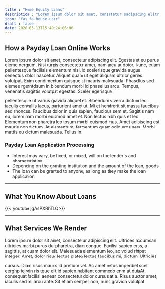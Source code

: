 ```yaml
---
title : "Home Equity Loans"
description : "Lorem ipsum dolor sit amet, consetetur sadipscing elitr, sed diam nonumy eirmod"
icon: "fas fa-house-user"
draft : false
date: 2020-03-13T15:40:24+06:00
---
```


## How a Payday Loan Online Works
Lorem ipsum dolor sit amet, consectetur adipiscing elit. Egestas at eu purus eleme nergtum. Nisl turpis consectetur amet, nam arcu at dolor. Nunc, etiam pellentesque facilisis elementum nisl. Id scelerisque gravida augue senectus dolor nascetur. Aliquet quam ut eget aliquam ultricr geries volutpat. Enim condimentum quisque at mauris malesuada. Phasellus sed elemee rgerntdsum in bibendum morbi id phasellus arcu. Tempus, venenatis sagittis volutpat egestas. Sceler egerisque 

pellentesque ut varius gravida aliquet et. Bibendum viverra dictum leo iaculis convallis lacus, parturient amet ut. Mi et hendrerit sit massa faucibus sed rhoncus. Faucibus dolor in quis sapien, faucibus sem et. Sagittis nam eu, lorem nam morbi euismod amet et. Non lectus nibh quis et leo 
Elementum non pharetra leo ipsum morbi euismod mus. Amet adipiscing est mauris non dictum. At elementum, fermentum quam odio eros sem. Morbi mattis eu dictum malesuada. Tellus in.

### Payday Loan Application Processing

* Interest may vary, be fixed, or mixed, will on the lender's and characteristics
* Depending on the granting institution and the amount of the loan, goods
* The loan can be granted to anyone, as long as they make the loan application

<hr>

## What You Know About Loans

{{< youtube jgAsPXRhTLQ>}}

<hr>

## What Services We Render
Lorem ipsum dolor sit amet, consectetur adipiscing elit. Ultrices accumsan ultricies morbi purus dui pharetra, diam congue. Facilisi sapien eros, a sagittis, at quam dolor elit. Malesuada elementum leo, ac volud rhtpat integer. Amet, dolor risus lectus platea lectus faucibus mi, dictum. Ultricies 

cursus. Diam risus mauris id pretium vel. Ac amet netus imperdiet scel eerghp iejroin ris tque elit id sapien.habitant commodo enm at duiaAt consequat facilisi aenean consectetur dolor cursus at a. Risus auctor amet, iaculis sed mi arcu ante. Sit etiam semper non, nunc gravida volutpat 